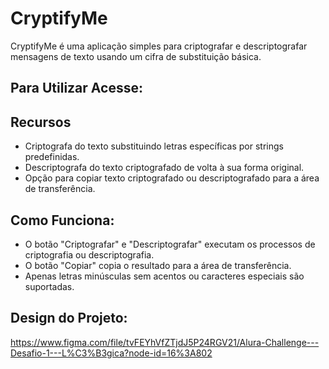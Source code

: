 # CryptifyMe

CryptifyMe é uma aplicação simples para criptografar e descriptografar mensagens de texto usando um cifra de substituição básica.

## Para Utilizar Acesse:

## Recursos

- Criptografa do texto substituindo letras específicas por strings predefinidas.
- Descriptografa do texto criptografado de volta à sua forma original.
- Opção para copiar texto criptografado ou descriptografado para a área de transferência.

## Como Funciona:

- O botão "Criptografar" e "Descriptografar" executam os processos de criptografia ou descriptografia.
- O botão "Copiar" copia o resultado para a área de transferência.
- Apenas letras minúsculas sem acentos ou caracteres especiais são suportadas.

## Design do Projeto:

https://www.figma.com/file/tvFEYhVfZTjdJ5P24RGV21/Alura-Challenge---Desafio-1---L%C3%B3gica?node-id=16%3A802
